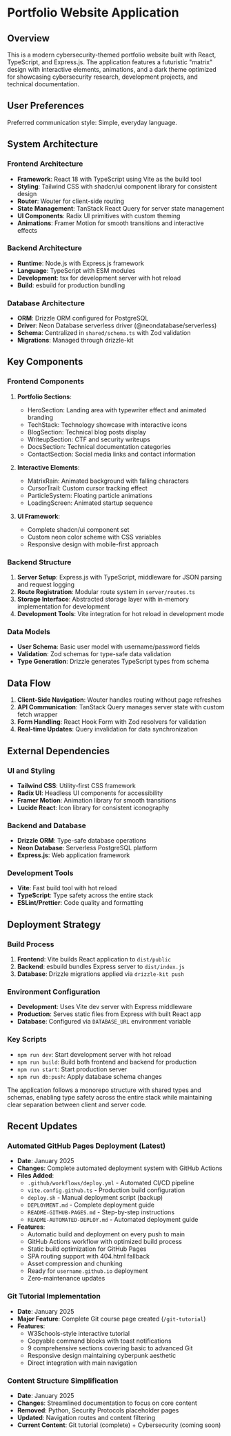 # Portfolio Website Application

## Overview

This is a modern cybersecurity-themed portfolio website built with React, TypeScript, and Express.js. The application features a futuristic "matrix" design with interactive elements, animations, and a dark theme optimized for showcasing cybersecurity research, development projects, and technical documentation.

## User Preferences

Preferred communication style: Simple, everyday language.

## System Architecture

### Frontend Architecture
- **Framework**: React 18 with TypeScript using Vite as the build tool
- **Styling**: Tailwind CSS with shadcn/ui component library for consistent design
- **Router**: Wouter for client-side routing
- **State Management**: TanStack React Query for server state management
- **UI Components**: Radix UI primitives with custom theming
- **Animations**: Framer Motion for smooth transitions and interactive effects

### Backend Architecture
- **Runtime**: Node.js with Express.js framework
- **Language**: TypeScript with ESM modules
- **Development**: tsx for development server with hot reload
- **Build**: esbuild for production bundling

### Database Architecture
- **ORM**: Drizzle ORM configured for PostgreSQL
- **Driver**: Neon Database serverless driver (@neondatabase/serverless)
- **Schema**: Centralized in `shared/schema.ts` with Zod validation
- **Migrations**: Managed through drizzle-kit

## Key Components

### Frontend Components
1. **Portfolio Sections**:
   - HeroSection: Landing area with typewriter effect and animated branding
   - TechStack: Technology showcase with interactive icons
   - BlogSection: Technical blog posts display
   - WriteupSection: CTF and security writeups
   - DocsSection: Technical documentation categories
   - ContactSection: Social media links and contact information

2. **Interactive Elements**:
   - MatrixRain: Animated background with falling characters
   - CursorTrail: Custom cursor tracking effect
   - ParticleSystem: Floating particle animations
   - LoadingScreen: Animated startup sequence

3. **UI Framework**:
   - Complete shadcn/ui component set
   - Custom neon color scheme with CSS variables
   - Responsive design with mobile-first approach

### Backend Structure
1. **Server Setup**: Express.js with TypeScript, middleware for JSON parsing and request logging
2. **Route Registration**: Modular route system in `server/routes.ts`
3. **Storage Interface**: Abstracted storage layer with in-memory implementation for development
4. **Development Tools**: Vite integration for hot reload in development mode

### Data Models
- **User Schema**: Basic user model with username/password fields
- **Validation**: Zod schemas for type-safe data validation
- **Type Generation**: Drizzle generates TypeScript types from schema

## Data Flow

1. **Client-Side Navigation**: Wouter handles routing without page refreshes
2. **API Communication**: TanStack Query manages server state with custom fetch wrapper
3. **Form Handling**: React Hook Form with Zod resolvers for validation
4. **Real-time Updates**: Query invalidation for data synchronization

## External Dependencies

### UI and Styling
- **Tailwind CSS**: Utility-first CSS framework
- **Radix UI**: Headless UI components for accessibility
- **Framer Motion**: Animation library for smooth transitions
- **Lucide React**: Icon library for consistent iconography

### Backend and Database
- **Drizzle ORM**: Type-safe database operations
- **Neon Database**: Serverless PostgreSQL platform
- **Express.js**: Web application framework

### Development Tools
- **Vite**: Fast build tool with hot reload
- **TypeScript**: Type safety across the entire stack
- **ESLint/Prettier**: Code quality and formatting

## Deployment Strategy

### Build Process
1. **Frontend**: Vite builds React application to `dist/public`
2. **Backend**: esbuild bundles Express server to `dist/index.js`
3. **Database**: Drizzle migrations applied via `drizzle-kit push`

### Environment Configuration
- **Development**: Uses Vite dev server with Express middleware
- **Production**: Serves static files from Express with built React app
- **Database**: Configured via `DATABASE_URL` environment variable

### Key Scripts
- `npm run dev`: Start development server with hot reload
- `npm run build`: Build both frontend and backend for production
- `npm run start`: Start production server
- `npm run db:push`: Apply database schema changes

The application follows a monorepo structure with shared types and schemas, enabling type safety across the entire stack while maintaining clear separation between client and server code.

## Recent Updates

### Automated GitHub Pages Deployment (Latest)
- **Date**: January 2025
- **Changes**: Complete automated deployment system with GitHub Actions
- **Files Added**: 
  - `.github/workflows/deploy.yml` - Automated CI/CD pipeline
  - `vite.config.github.ts` - Production build configuration
  - `deploy.sh` - Manual deployment script (backup)
  - `DEPLOYMENT.md` - Complete deployment guide
  - `README-GITHUB-PAGES.md` - Step-by-step instructions
  - `README-AUTOMATED-DEPLOY.md` - Automated deployment guide
- **Features**: 
  - Automatic build and deployment on every push to main
  - GitHub Actions workflow with optimized build process
  - Static build optimization for GitHub Pages
  - SPA routing support with 404.html fallback
  - Asset compression and chunking
  - Ready for `username.github.io` deployment
  - Zero-maintenance updates

### Git Tutorial Implementation
- **Date**: January 2025  
- **Major Feature**: Complete Git course page created (`/git-tutorial`)
- **Features**:
  - W3Schools-style interactive tutorial
  - Copyable command blocks with toast notifications
  - 9 comprehensive sections covering basic to advanced Git
  - Responsive design maintaining cyberpunk aesthetic
  - Direct integration with main navigation

### Content Structure Simplification
- **Date**: January 2025
- **Changes**: Streamlined documentation to focus on core content
- **Removed**: Python, Security Protocols placeholder pages
- **Updated**: Navigation routes and content filtering
- **Current Content**: Git tutorial (complete) + Cybersecurity (coming soon)